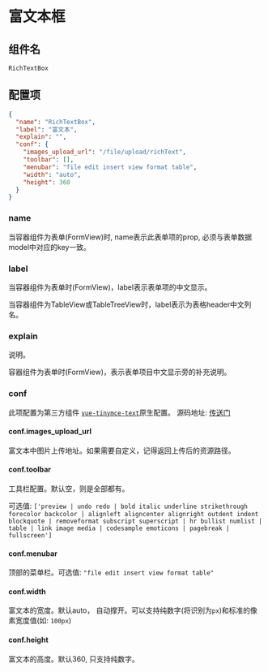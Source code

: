 # 富文本框

## 组件名

`RichTextBox`

## 配置项

```json
{
  "name": "RichTextBox",
  "label": "富文本",
  "explain": "",
  "conf": {
    "images_upload_url": "/file/upload/richText",
    "toolbar": [],
    "menubar": "file edit insert view format table",
    "width": "auto",
    "height": 360
  }
}
```

### name

当容器组件为表单(FormView)时, name表示此表单项的prop, 必须与表单数据model中对应的key一致。

### label

当容器组件为表单时(FormView)，label表示表单项的中文显示。

当容器组件为TableView或TableTreeView时，label表示为表格header中文列名。

### explain
说明。

容器组件为表单时(FormView)，表示表单项目中文显示旁的补充说明。

### conf
此项配置为第三方组件 [`vue-tinymce-text`](https://www.npmjs.com/package/vue-tinymce-text)原生配置。
源码地址: [传送门](https://gitlab.asoco.com.cn/hthj-wheel/tinymce-text)

#### conf.images_upload_url
富文本中图片上传地址。如果需要自定义，记得返回上传后的资源路径。

#### conf.toolbar
工具栏配置。默认空，则是全部都有。

可选值: `['preview | undo redo | bold italic underline strikethrough forecolor backcolor | alignleft aligncenter alignright outdent indent blockquote | removeformat subscript superscript | hr bullist numlist | table | link image media | codesample emoticons | pagebreak | fullscreen']`

#### conf.menubar
顶部的菜单栏。可选值: `"file edit insert view format table"`

#### conf.width
富文本的宽度。默认auto， 自动撑开。可以支持纯数字(将识别为`px`)和标准的像素宽度值(如: `100px`)

#### conf.height
富文本的高度。默认360, 只支持纯数字。
